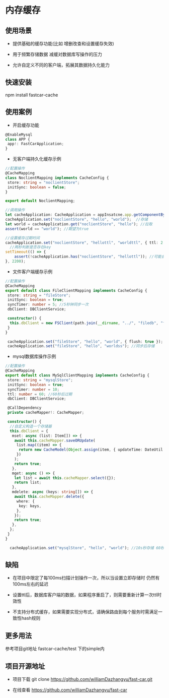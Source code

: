 # 内存缓存

## 使用场景

* 提供基础的缓存功能(比如 增删改查和设置缓存失效)

* 用于频繁存储数据 减缓对数据库写操作的压力

* 允许自定义不同的客户端，拓展其数据持久化能力

## 快速安装

npm install fastcar-cache

## 使用案例

* 开启缓存功能

```ts
@EnableMysql
class APP {
 app!: FastCarApplication;
}
```

* 无客户端持久化缓存示例

```ts
//配置操作
@CacheMapping
class NoclientMapping implements CacheConfig {
 store: string = "noclientStore";
 initSync: boolean = false;
}

export default NoclientMapping;
```

```ts
//调用操作
let cacheApplication: CacheApplication = appInsatcne.app.getComponentByTarget(CacheApplication);
cacheApplication.set("noclientStore", "hello", "world");  //存储
let world = cacheApplication.get("noclientStore", "hello"); //拉取
assert(world == "world"); //期望为true

//设置缓存过期时间
cacheApplication.set("noclientStore", "hellottl", "worldttl", { ttl: 2 }); //2秒后消失
  //两秒判断是否存在key
setTimeout(() => {
    assert(!cacheApplication.has("noclientStore", "hellottl")); //可能会有100ms左右延迟
}, 2200);
```

* 文件客户端缓存示例

```ts
//配置操作
@CacheMapping
export default class FileClientMapping implements CacheConfig {
 store: string = "fileStore";
 initSync: boolean = true;
 syncTimer: number = 5; //5秒钟同步一次
 dbClient: DBClientService;

 constructor() {
  this.dbClient = new FSClient(path.join(__dirname, "../", "filedb", "filedb.json"));
 }
}
```

```ts
 cacheApplication.set("fileStore", "hello", "world", { flush: true }); //立即存储
 cacheApplication.set("fileStore", "hello", "worldss"); //同步后存储
```

* mysql数据库操作示例

```ts
//配置操作
@CacheMapping
export default class MySqlClientMapping implements CacheConfig {
 store: string = "mysqlStore";
 initSync: boolean = true;
 syncTimer: number = 10;
 ttl: number = 60; //60秒后过期
 dbClient: DBClientService;

 @CallDependency
 private cacheMapper!: CacheMapper;

 constructor() {
  //自定义构造一个存储器
  this.dbClient = {
   mset: async (list: Item[]) => {
    await this.cacheMapper.saveORUpdate(
     list.map((item) => {
      return new CacheModel(Object.assign(item, { updateTime: DateUtil.toDateTime() }));
     })
    );
    return true;
   },
   mget: async () => {
    let list = await this.cacheMapper.select({});
    return list;
   },
   mdelete: async (keys: string[]) => {
    await this.cacheMapper.delete({
     where: {
      key: keys,
     },
    });
    return true;
   },
  };
 }
}
```

```ts
  cacheApplication.set("mysqlStore", "hello", "world"); //10s秒存储 60秒后进行删除
```

## 缺陷

* 在项目中限定了每100ms扫描计划操作一次，所以当设置立即存储时 仍然有100ms左右的延迟

* 设置ttl后，数据库客户端的数据，如果程序重启了，则需要重新计算一次ttl时效性

* 不支持分布式缓存，如果需要实现分布式，请确保路由到每个服务时需满足一致性hash规则

## 更多用法

参考项目git地址 fastcar-cache/test 下的simple内

## 项目开源地址

* 项目下载 git clone <https://github.com/williamDazhangyu/fast-car.git>

* 在线查看 <https://github.com/williamDazhangyu/fast-car>
